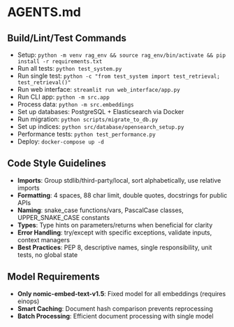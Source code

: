 # AGENTS.md

## Build/Lint/Test Commands
- Setup: `python -m venv rag_env && source rag_env/bin/activate && pip install -r requirements.txt`
- Run all tests: `python test_system.py`
- Run single test: `python -c "from test_system import test_retrieval; test_retrieval()"`
- Run web interface: `streamlit run web_interface/app.py`
- Run CLI app: `python -m src.app`
- Process data: `python -m src.embeddings`
- Set up databases: PostgreSQL + Elasticsearch via Docker
- Run migration: `python scripts/migrate_to_db.py`
- Set up indices: `python src/database/opensearch_setup.py`
- Performance tests: `python test_performance.py`
- Deploy: `docker-compose up -d`

## Code Style Guidelines
- **Imports**: Group stdlib/third-party/local, sort alphabetically, use relative imports
- **Formatting**: 4 spaces, 88 char limit, double quotes, docstrings for public APIs
- **Naming**: snake_case functions/vars, PascalCase classes, UPPER_SNAKE_CASE constants
- **Types**: Type hints on parameters/returns when beneficial for clarity
- **Error Handling**: try/except with specific exceptions, validate inputs, context managers
- **Best Practices**: PEP 8, descriptive names, single responsibility, unit tests, no global state

## Model Requirements
- **Only nomic-embed-text-v1.5**: Fixed model for all embeddings (requires einops)
- **Smart Caching**: Document hash comparison prevents reprocessing
- **Batch Processing**: Efficient document processing with single model